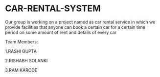 # CAR-RENTAL-SYSTEM
Our group is working on a project named as car rental service in which we provide facilities that anyone can book a certain car for a certain time period on some amount of rent and details of every car

Team Members:

1.RASHI GUPTA	

2.RISHABH SOLANKI	

3.RAM KARODE
